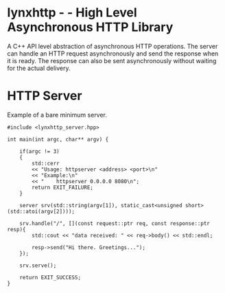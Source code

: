 # lynxhttp -  - High Level Asynchronous HTTP Library
A C++ API level abstraction of asynchronous HTTP operations. The server can handle an HTTP request asynchronously and send the response when it is ready. The response can also be sent asynchronously without waiting for the actual delivery.

# HTTP Server
Example of a bare minimum server.
```
#include <lynxhttp_server.hpp>

int main(int argc, char** argv) {

    if(argc != 3)
    {
        std::cerr
        << "Usage: httpserver <address> <port>\n"
        << "Example:\n"
        << "    httpserver 0.0.0.0 8080\n";
        return EXIT_FAILURE;
    }

    server srv(std::string(argv[1]), static_cast<unsigned short>(std::atoi(argv[2])));

    srv.handle("/", [](const request::ptr req, const response::ptr resp){
        std::cout << "data received: " << req->body() << std::endl;

        resp->send("Hi there. Greetings...");
    });

    srv.serve();

    return EXIT_SUCCESS;
}
```
